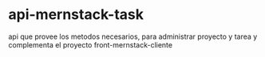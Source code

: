 # api-mernstack-task
api que provee los metodos necesarios, para administrar proyecto y tarea y complementa el proyecto front-mernstack-cliente
